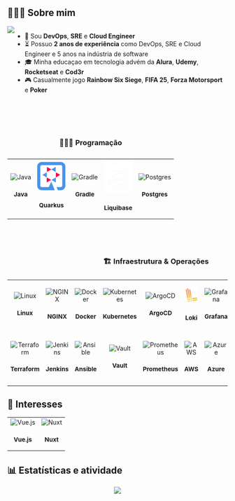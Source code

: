 ## 🧑🏻‍💻 Sobre mim

<div style="display: flex;">
  <a href="https://open.spotify.com/user/wintonmello5?si=b23086650e3b40a8">
    <img align="right" src="https://spotify-github-profile.kittinanx.com/api/view?uid=wintonmello5&cover_image=true&theme=default&show_offline=false&background_color=121212&interchange=false&bar_color=53b14f&bar_color_cover=false" />
  </a>

  <ul>
    <li>💼 Sou <b>DevOps</b>, <b>SRE</b> e <b>Cloud Engineer</b> </li>
    <li>⏳ Possuo <b>2 anos de experiência</b> como DevOps, SRE e Cloud Engineer e 5 anos na indústria de software</li>
    <li>🎓 Minha educaçao em tecnologia advém da <b>Alura</b>, <b>Udemy</b>, <b>Rocketseat</b> e <b>Cod3r</b></li>
    <li>🎮 Casualmente jogo <b>Rainbow Six Siege</b>, <b>FIFA 25</b>, <b>Forza Motorsport</b> e <b>Poker</b></li>
    <!--
    <li> 🇬🇧 Eu falo inglês britânico <i>(it's chewsday innit? <s>it's tuesday, isn't it?</s>)</i></li>
    <li>
      <details>
        <summary>💡 Curiosidades</summary>
        <ul>
          <br>
          <li>✡️ Eu sou <a href="https://pt.wikipedia.org/wiki/Juda%C3%ADsmo"><b>Judeu</b></a></li>
          <li>🎧 A música que mais escutei este ano é a <a href="https://www.youtube.com/watch?v=SsKT0s5J8ko"><b>Self Care</b></a> do <b>Mac Miller</b>
          <li>🏎️ Meu esporte favorito é Fórmula 1</li>
          <li>🌟 Minha filosofia para inspiração são os <a href="https://senna.com/os-valores-do-ayrton-senna-seguem-vivos-em-cada-um-de-nos/"><b>Valores do Senna</b></a> 
          <li>📰 Às vezes, eu escrevo artigos no <a href="https://medium.com/"><b>Medium</b></a></li>
        </ul>
      </details>
    </li>
    -->
  </ul>
</div>

<!--
<div align="left">
  <a href="mailto:t0malexander@protonmail.com">
    <img height="30" style="border-radius: 6px" src="https://img.shields.io/badge/ProtonMail-8B89CC?style=for-the-badge&logo=protonmail&logoColor=white" />
  </a>
  <a href="https://linkedin.com/in/t0m-alexander" target="_blank">
    <img height="30" style="border-radius: 6px" src="https://img.shields.io/badge/LinkedIn-0077B5?style=for-the-badge&logo=linkedin&logoColor=white" />
  </a>
  <img height="30" style="border-radius: 6px" src="https://komarev.com/ghpvc/?username=T0mAlexander&style=for-the-badge&color=brightgreen&label=Visitantes" />
</div>
-->

<div>
  <br>
  <br>
  <br>
  <table>
    <caption>
      <h3>🧑🏻‍💻 Programação</h3>
    </caption>
    <tr>
      <td align="center">
        <img width="65px" src="https://skillicons.dev/icons?i=java" title="Java" />
        <sub>
          <b>
            <h3>Java</h3>
          </b>
        </sub>
      </td>
      <td align="center">
        <img width="65px" src="./quarkus-white.png" title="Quarkus" />
        <sub>
          <b>
            <h3>Quarkus</h3>
          </b>
        </sub>
      </td>
      <td align="center">
        <img width="65px" src="https://skillicons.dev/icons?i=gradle" title="Gradle" />
        <sub>
          <b>
            <h3>Gradle</h3>
          </b>
        </sub>
      </td>
      <td align="center">
        <img width="65px" src="./liquibase.png" title="Liquibase" />
        <sub>
          <b>
            <h3>Liquibase</h3>
          </b>
        </sub>
      </td>
      <td align="center">
        <img width="65px" src="https://skillicons.dev/icons?i=postgres" title="Postgres" />
        <sub>
          <b>
            <h3>Postgres</h3>
          </b>
        </sub>
      </td>
      <!---
      <td align="center">
        <img src="https://skillicons.dev/icons?i=react" width="65px"/>
        <sub>
          <b>
            <h3>React</h3>
          </b>
        </sub>
      </td>
      <td align="center">
        <img width="60px" src="https://res.cloudinary.com/tommello/image/upload/v1687705710/Github/Profile%20Markdown/iconizer-react_native_uozofa_bx0pjn.svg" title="React Native"/>
        <sub>
          <b>
            <h3>React Native</h3>
          </b>
        </sub>
      </td>
      <td align="center">
        <img width="65px" src="https://skillicons.dev/icons?i=nextjs" title="Next.js"/>
        <sub>
          <b>
            <h3>Next.js</h3>
          </b>
        </sub>
      </td>
      -->
      <!---
      <td align="center">
        <img width="65px" src="https://skillicons.dev/icons?i=styledcomponents" title="Styled Components"/>
        <sub>
          <b>
            <h4>Styled Components</h4>
          </b>
        </sub>
      </td>
      --->
      <!---
      <td align="center">
        <img width="65px" src="https://skillicons.dev/icons?i=nestjs" title="Nest.js"/>
        <sub>
          <b>
            <h3>Nest.js</h3>
          </b>
        </sub>
      </td>
      <td align="center">
        <img width="65px" src="https://skillicons.dev/icons?i=prisma" title="Prisma"/>
        <sub>
          <b>
            <h3>Prisma</h3>
          </b>
        </sub>
      </td>
      <td align="center">
        <img width="65px" src="https://skillicons.dev/icons?i=jest" title="Jest"/>
        <sub>
          <b>
            <h3>Jest</h3>
          </b>
        </sub>
      </td>
      <td align="center">
        <img width="65px" src="https://skillicons.dev/icons?i=postgresql" title="PostgreSQL"/>
        <sub>
          <b>
            <h3>PostgreSQL</h3>
          </b>
        </sub>
      </td>
      <td align="center">
        <img width="65px" src="https://skillicons.dev/icons?i=figma" title="Figma"/>
        <sub>
          <b>
            <h3>Figma</h3>
          </b>
        </sub>
      </td>
    --->
    </tr>
  </table>
  <table>
    <br>
    <br>
    <caption>
      <h3>🏗️ Infraestrutura & Operações</h3>
    </caption>
    <tr>
      <td align="center">
        <img width="65px" src="https://skillicons.dev/icons?i=linux" title="Linux"/>
        <sub>
          <b>
            <h3>Linux</h3>
          </b>
        </sub>
      </td>
      <td align="center">
        <img width="65px" src="https://skillicons.dev/icons?i=nginx" title="NGINX"/>
        <sub>
          <b>
            <h3>NGINX</h3>
          </b>
        </sub>
      </td>
      <td align="center">
        <img width="65px" src="https://skillicons.dev/icons?i=docker" title="Docker"/>
        <sub>
          <b>
            <h3>Docker</h3>
          </b>
        </sub>
      </td>
      <td align="center">
        <img width="65px" src="https://skillicons.dev/icons?i=kubernetes" title="Kubernetes"/>
        <sub>
          <b>
            <h3>Kubernetes</h3>
          </b>
        </sub>
      </td>
      <td align="center">
        <img width="65px" src="https://res.cloudinary.com/tommello/image/upload/v1687706787/Github/Profile%20Markdown/iconizer-argo-icon-color_vcyu6o.svg" title="ArgoCD" />
        <sub>
          <b>
            <h3>ArgoCD</h3>
          </b>
        </sub>
      </td>
      <td align="center">
        <img width="65px" src="https://raw.githubusercontent.com/T0mAlexander/T0mAlexander/main/loki.png" title="Grafana Loki" />
        <sub>
          <b>
            <h3>Loki</h3>
          </b>
        </sub>
      </td>
      <td align="center">
        <img width="65px" src="https://skillicons.dev/icons?i=grafana" title="Grafana" />
        <sub>
          <b>
            <h3>Grafana</h3>
          </b>
        </sub>
      </td>
      <td align="center">
        <img width="65px" src="./open-telemetry.png" title="OpenTelemetry" />
        <sub>
          <b>
            <h3>OTel</h3>
          </b>
        </sub>
      </td>
      <td align="center">
        <img width="65px" src="./airbyte.jpg" title="Airbyte" />
        <sub>
          <b>
            <h3>Airbyte</h3>
          </b>
        </sub>
      </td>
    </tr>
    <tr>
      <td align="center">
        <img width="65px" src="https://res.cloudinary.com/tommello/image/upload/v1687709304/Github/Profile%20Markdown/iconizer-terraform-original_vl0ivu.svg" title="Terraform"/>
        <sub>
          <b>
            <h3>Terraform</h3>
          </b>
        </sub>
      </td>
      <td align="center">
        <img width="65px" src="https://skillicons.dev/icons?i=jenkins" title="Jenkins"/>
        <sub>
          <b>
            <h3>Jenkins</h3>
          </b>
        </sub>
      </td>
      <td align="center">
        <img width="65px" src="https://skillicons.dev/icons?i=ansible" title="Ansible"/>
        <sub>
          <b>
            <h3>Ansible</h3>
          </b>
        </sub>
      </td>
      <td align="center">
        <img width="65px" src="https://res.cloudinary.com/tommello/image/upload/v1687708940/Github/Profile%20Markdown/iconizer-hashicorp-vault_mohwti_lysrlm.svg" title="Vault" />
        <sub>
          <b>
            <h3>Vault</h3>
          </b>
        </sub>
      </td>
      <td align="center">
        <img width="65px" src="https://skillicons.dev/icons?i=prometheus" title="Prometheus" />
        <sub>
          <b>
            <h3>Prometheus</h3>
          </b>
        </sub>
      </td>
      <td align="center">
        <img width="65px" src="https://skillicons.dev/icons?i=aws" title="AWS" />
        <sub>
          <b>
            <h3>AWS</h3>
          </b>
        </sub>
      </td>
      <td align="center">
        <img width="65px" src="https://skillicons.dev/icons?i=azure" title="Azure" />
        <sub>
          <b>
            <h3>Azure</h3>
          </b>
        </sub>
      </td>
      <td align="center">
        <img width="65px" src="https://skillicons.dev/icons?i=gcp" title="Google Cloud Platform" />
        <sub>
          <b>
            <h3>GCP</h3>
          </b>
        </sub>
      </td>
      <td align="center">
        <img width="55px" src="./digital-ocean.svg" title="DigitalOcean" />
        <sub>
          <b>
            <h3>DigitalOcean</h3>
          </b>
        </sub>
      </td>
    </tr>
  </table>
</div>

## 🎯 Interesses

<div>
  <table>
    <tr>
      <td align="center">
        <img width="65px" src="https://skillicons.dev/icons?i=vue" title="Vue.js" />
        <sub>
          <b>
            <h3>Vue.js</h3>
          </b>
        </sub>
      </td>
      <td align="center">
        <img width="65px" src="https://skillicons.dev/icons?i=nuxtjs" title="Nuxt" />
        <sub>
          <b>
            <h3>Nuxt</h3>
          </b>
        </sub>
      </td>
    </tr>
  </table>
</div>


## 📊 Estatísticas e atividade

<div align="center">
  <img src="https://github-readme-stats.vercel.app/api/wakatime?username=TomAlexander&layout=compact&custom_title=Tempo%20de%20C%C3%B3digo&theme=apprentice&hide=yaml,other,ini,batchfile,cheetah,text,prisma,jinja2,go,markdown,kotlin,properties,java%20properties,nginx%20configuration%20file,config,git%20config,hcl,git,shell%20script,terraform,gradle,textmate,gitignore%20file,gdsl,docker%20file" />
</div>
